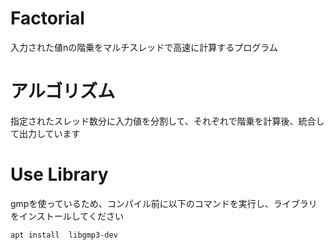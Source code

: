 # Factorial
入力された値nの階乗をマルチスレッドで高速に計算するプログラム

# アルゴリズム
指定されたスレッド数分に入力値を分割して、それぞれで階乗を計算後、統合して出力しています

# Use Library
gmpを使っているため、コンパイル前に以下のコマンドを実行し、ライブラリをインストールしてください

```bash
apt install  libgmp3-dev
```